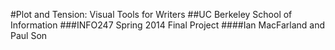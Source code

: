 #Plot and Tension: Visual Tools for Writers 
##UC Berkeley School of Information
###INFO247 Spring 2014 Final Project
####Ian MacFarland and Paul Son
